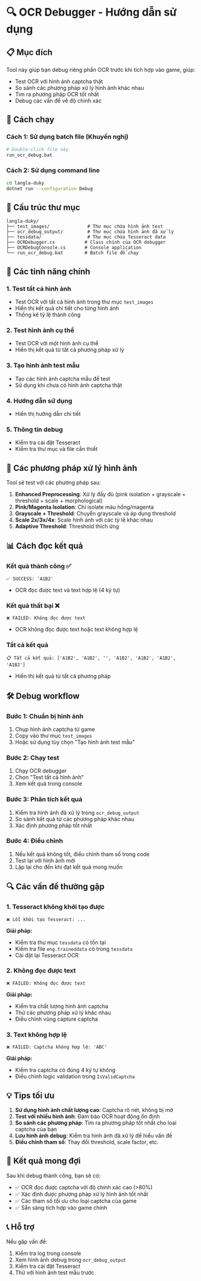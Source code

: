 # 🔍 OCR Debugger - Hướng dẫn sử dụng

## 📋 Mục đích
Tool này giúp bạn debug riêng phần OCR trước khi tích hợp vào game, giúp:
- Test OCR với hình ảnh captcha thật
- So sánh các phương pháp xử lý hình ảnh khác nhau
- Tìm ra phương pháp OCR tốt nhất
- Debug các vấn đề về độ chính xác

## 🚀 Cách chạy

### Cách 1: Sử dụng batch file (Khuyến nghị)
```bash
# Double-click file này
run_ocr_debug.bat
```

### Cách 2: Sử dụng command line
```bash
cd langla-duky
dotnet run --configuration Debug
```

## 📁 Cấu trúc thư mục

```
langla-duky/
├── test_images/              # Thư mục chứa hình ảnh test
├── ocr_debug_output/         # Thư mục chứa hình ảnh đã xử lý
├── tessdata/                 # Thư mục chứa Tesseract data
├── OCRDebugger.cs           # Class chính của OCR debugger
├── OCRDebugConsole.cs       # Console application
└── run_ocr_debug.bat        # Batch file để chạy
```

## 🎯 Các tính năng chính

### 1. Test tất cả hình ảnh
- Test OCR với tất cả hình ảnh trong thư mục `test_images`
- Hiển thị kết quả chi tiết cho từng hình ảnh
- Thống kê tỷ lệ thành công

### 2. Test hình ảnh cụ thể
- Test OCR với một hình ảnh cụ thể
- Hiển thị kết quả từ tất cả phương pháp xử lý

### 3. Tạo hình ảnh test mẫu
- Tạo các hình ảnh captcha mẫu để test
- Sử dụng khi chưa có hình ảnh captcha thật

### 4. Hướng dẫn sử dụng
- Hiển thị hướng dẫn chi tiết

### 5. Thông tin debug
- Kiểm tra cài đặt Tesseract
- Kiểm tra thư mục và file cần thiết

## 🔧 Các phương pháp xử lý hình ảnh

Tool sẽ test với các phương pháp sau:

1. **Enhanced Preprocessing**: Xử lý đầy đủ (pink isolation + grayscale + threshold + scale + morphological)
2. **Pink/Magenta Isolation**: Chỉ isolate màu hồng/magenta
3. **Grayscale + Threshold**: Chuyển grayscale và áp dụng threshold
4. **Scale 2x/3x/4x**: Scale hình ảnh với các tỷ lệ khác nhau
5. **Adaptive Threshold**: Threshold thích ứng

## 📊 Cách đọc kết quả

### Kết quả thành công ✅
```
✅ SUCCESS: 'A1B2'
```
- OCR đọc được text và text hợp lệ (4 ký tự)

### Kết quả thất bại ❌
```
❌ FAILED: Không đọc được text
```
- OCR không đọc được text hoặc text không hợp lệ

### Tất cả kết quả
```
📋 Tất cả kết quả: ['A1B2', 'A1B2', '', 'A1B2', 'A1B2', 'A1B2', 'A1B2']
```
- Hiển thị kết quả từ tất cả phương pháp

## 🛠️ Debug workflow

### Bước 1: Chuẩn bị hình ảnh
1. Chụp hình ảnh captcha từ game
2. Copy vào thư mục `test_images`
3. Hoặc sử dụng tùy chọn "Tạo hình ảnh test mẫu"

### Bước 2: Chạy test
1. Chạy OCR debugger
2. Chọn "Test tất cả hình ảnh"
3. Xem kết quả trong console

### Bước 3: Phân tích kết quả
1. Kiểm tra hình ảnh đã xử lý trong `ocr_debug_output`
2. So sánh kết quả từ các phương pháp khác nhau
3. Xác định phương pháp tốt nhất

### Bước 4: Điều chỉnh
1. Nếu kết quả không tốt, điều chỉnh tham số trong code
2. Test lại với hình ảnh mới
3. Lặp lại cho đến khi đạt kết quả mong muốn

## 🔍 Các vấn đề thường gặp

### 1. Tesseract không khởi tạo được
```
❌ Lỗi khởi tạo Tesseract: ...
```
**Giải pháp:**
- Kiểm tra thư mục `tessdata` có tồn tại
- Kiểm tra file `eng.traineddata` có trong `tessdata`
- Cài đặt lại Tesseract OCR

### 2. Không đọc được text
```
❌ FAILED: Không đọc được text
```
**Giải pháp:**
- Kiểm tra chất lượng hình ảnh captcha
- Thử các phương pháp xử lý khác nhau
- Điều chỉnh vùng capture captcha

### 3. Text không hợp lệ
```
❌ FAILED: Captcha không hợp lệ: 'ABC'
```
**Giải pháp:**
- Kiểm tra captcha có đúng 4 ký tự không
- Điều chỉnh logic validation trong `IsValidCaptcha`

## 💡 Tips tối ưu

1. **Sử dụng hình ảnh chất lượng cao**: Captcha rõ nét, không bị mờ
2. **Test với nhiều hình ảnh**: Đảm bảo OCR hoạt động ổn định
3. **So sánh các phương pháp**: Tìm ra phương pháp tốt nhất cho loại captcha của bạn
4. **Lưu hình ảnh debug**: Kiểm tra hình ảnh đã xử lý để hiểu vấn đề
5. **Điều chỉnh tham số**: Thay đổi threshold, scale factor, etc.

## 🎯 Kết quả mong đợi

Sau khi debug thành công, bạn sẽ có:
- ✅ OCR đọc được captcha với độ chính xác cao (>80%)
- ✅ Xác định được phương pháp xử lý hình ảnh tốt nhất
- ✅ Các tham số tối ưu cho loại captcha của game
- ✅ Sẵn sàng tích hợp vào game chính

## 📞 Hỗ trợ

Nếu gặp vấn đề:
1. Kiểm tra log trong console
2. Xem hình ảnh debug trong `ocr_debug_output`
3. Kiểm tra cài đặt Tesseract
4. Thử với hình ảnh test mẫu trước
